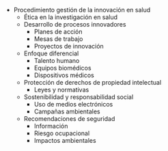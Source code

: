 - Procedimiento gestión de la innovación en salud
  - Ética en la investigación en salud
  - Desarrollo de procesos innovadores
    - Planes de acción
    - Mesas de trabajo
    - Proyectos de innovación
  - Enfoque diferencial
    - Talento humano
    - Equipos biomédicos
    - Dispositivos médicos
  - Protección de derechos de propiedad intelectual
    - Leyes y normativas
  - Sostenibilidad y responsabilidad social
    - Uso de medios electrónicos
    - Campañas ambientales
  - Recomendaciones de seguridad
    - Información
    - Riesgo ocupacional
    - Impactos ambientales